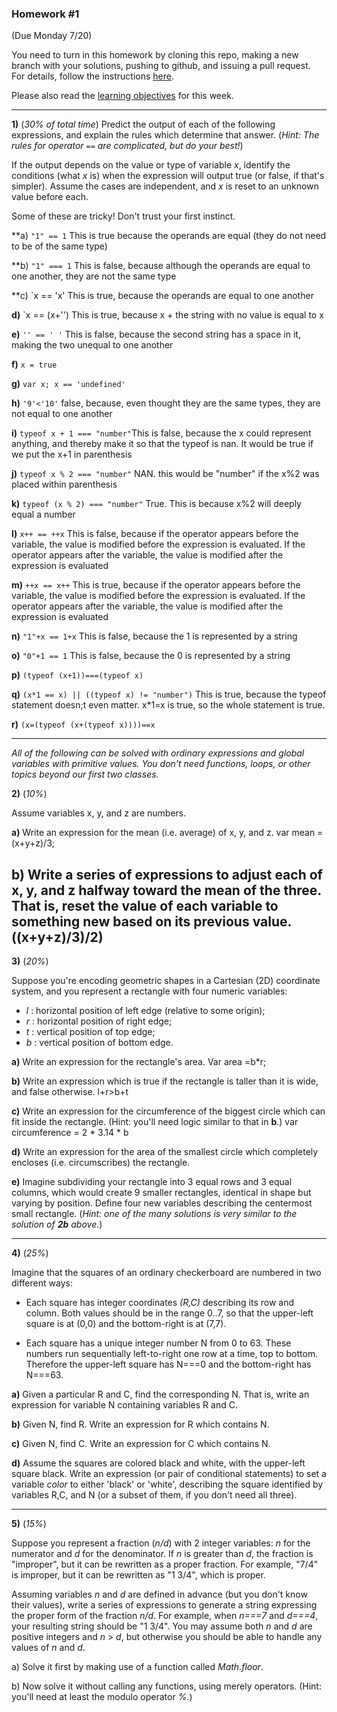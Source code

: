 ### Homework #1
(Due Monday 7/20)

You need to turn in this homework by cloning this repo, making a new branch with your solutions, pushing to github, and issuing a pull request.
For details, follow the instructions [here](http://portlandcodeschool.github.io/jse/2015/01/07/command-line-and-git-slides/#/14).

Please also read the [learning objectives](objectives.md) for this week.

---

**1)** (_30% of total time_)
Predict the output of each of the following expressions, and explain the rules which determine that answer.  (_Hint: The rules for operator `==` are complicated, but do your best!_)

If the output depends on the value or type of variable _x_, identify the conditions (what _x_ is) when the expression will output true (or false, if that's simpler).  Assume the cases are independent, and _x_ is reset to an unknown value before each.

Some of these are tricky!  Don't trust your first instinct.  


**a) `"1" == 1`
This is true because the operands are equal (they do not need to be of the same type)

**b) `"1" === 1` This is false, because although the operands are equal to one another, they are not the same type

**c) `x == 'x' This is true, because the operands are equal to one another

**d)** `x == (x+'') This is true, because x + the string with no value is equal to x

**e)** `'' == ' '` This is false, because the second string has a space in it, making the two unequal to one another

**f)** `x = true`

**g)** `var x; x == 'undefined'`

**h)** `'9'<'10'` false, because, even thought they are the same types, they are not equal to one another

**i)** `typeof x + 1 === "number"`This is false, because the x could represent anything, and thereby make it so that the typeof is nan. It would be true if we put the x+1 in parenthesis

**j)** `typeof x % 2 === "number"`
NAN. this would be "number" if the x%2 was placed within parenthesis

**k)** `typeof (x % 2) === "number"` True. This is because x%2 will deeply equal a number

**l)** `x++ == ++x`
This is false, because if the operator appears before the variable, the value is modified before the expression is evaluated. If the operator appears after the variable, the value is modified after the expression is evaluated

**m)** `++x == x++`
This is true, because if the operator appears before the variable, the value is modified before the expression is evaluated. If the operator appears after the variable, the value is modified after the expression is evaluated

**n)** `"1"+x == 1+x` This is false, because the 1 is represented by a string

**o)** `"0"+1 == 1` This is false, because the 0 is represented by a string

**p)** `(typeof (x+1))===(typeof x)`

**q)** `(x*1 == x) || ((typeof x) != "number")` This is true, because the typeof statement doesn;t even matter. x*1=x is true, so the whole statement is true.

**r)** `(x=(typeof (x+(typeof x))))==x`

---

_All of the following can be solved with ordinary expressions and global variables with primitive values.  You don't need functions, loops, or other topics beyond our first two classes._

 **2)** (_10%_)

Assume variables x, y, and z are numbers.

**a)**
Write an expression for the mean (i.e. average) of x, y, and z. var mean = (x+y+z)/3;

**b)**
Write a series of expressions to adjust each of x, y, and z halfway toward the mean of the three.
That is, reset the value of each variable to something new based on its previous value.
((x+y+z)/3)/2)
---

**3)** (_20%_)

Suppose you're encoding geometric shapes in a Cartesian (2D) coordinate system, and you represent a rectangle with four numeric variables:

- _l_ : horizontal position of left edge (relative to some origin);
- _r_ : horizontal position of right edge;
- _t_ : vertical position of top edge;
- _b_ : vertical position of bottom edge.

**a)**
Write an expression for the rectangle's area.
Var area =b*r;

**b)**
Write an expression which is true if the rectangle is taller than it is wide, and false otherwise. l+r>b+t

**c)**
Write an expression for the circumference of the biggest circle which can fit inside the rectangle.  (Hint: you'll need logic similar to that in **b**.) var circumference = 2 * 3.14 * b

**d)**
Write an expression for the area of the smallest circle which completely encloses (i.e. circumscribes) the rectangle.

**e)**
Imagine subdividing your rectangle into 3 equal rows and 3 equal columns, which would create 9 smaller rectangles, identical in shape but varying by position.
Define four new variables describing the centermost small rectangle.
(_Hint: one of the many solutions is very similar to the solution of **2b** above._)

---

**4)** (_25%_)

Imagine that the squares of an ordinary checkerboard are numbered in two different ways:

* Each square has integer coordinates _(R,C)_ describing its row and column.  Both values should be in the range 0..7, so that the upper-left square is at (0,0) and the bottom-right is at (7,7).

* Each square has a unique integer number N from 0 to 63.  These numbers run sequentially left-to-right one row at a time, top to bottom.  Therefore the upper-left square has N===0 and the bottom-right has N===63.

**a)**  Given a particular R and C, find the corresponding N.  That is, write an expression for variable N containing variables R and C.

**b)**  Given N, find R.  Write an expression for R which contains N.

**c)**  Given N, find C.  Write an expression for C which contains N.

**d)**  Assume the squares are colored black and white, with the upper-left square black.
Write an expression (or pair of conditional statements) to set a variable _color_ to either 'black' or 'white', describing the square identified by variables R,C, and N (or a subset of them, if you don't need all three).

---

**5)** (_15%_)

Suppose you represent a fraction (_n/d_) with 2 integer variables: _n_ for the numerator and _d_ for the denominator.
If _n_ is greater than _d_, the fraction is "improper", but it can be rewritten as a proper fraction.  For example, "7/4" is improper, but it can be rewritten as "1 3/4", which is proper.

Assuming variables _n_ and _d_ are defined in advance (but you don't know their values), write a series of expressions to generate a string expressing the proper form of the fraction _n/d_.  For example, when _n===7_ and _d===4_, your resulting string should be "1 3/4".  You may assume both _n_ and _d_ are positive integers and _n_ > _d_, but otherwise you should be able to handle any values of _n_ and _d_.

a) Solve it first by making use of a function called _Math.floor_.

b) Now solve it without calling any functions, using merely operators.  (Hint: you'll need at least the modulo operator _%_.)
